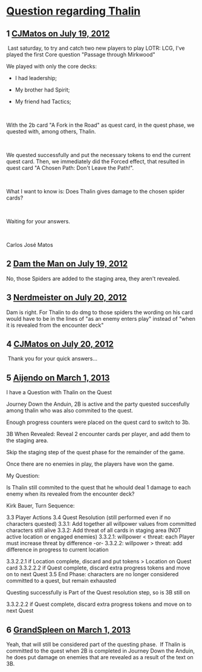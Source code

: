 # [Question regarding Thalin](https://community.fantasyflightgames.com/topic/67747-question-regarding-thalin/)

## 1 [CJMatos on July 19, 2012](https://community.fantasyflightgames.com/topic/67747-question-regarding-thalin/?do=findComment&comment=660974)

 Last saturday, to try and catch two new players to play LOTR: LCG, I've played the first Core question "Passage through Mirkwood"

We played with only the core decks:

- I had leadership;

- My brother had Spirit;

- My friend had Tactics;

 

With the 2b card "A Fork in the Road" as quest card, in the quest phase, we quested with, among others, Thalin.

 

We quested successfully and put the necessary tokens to end the current quest card. Then, we immediately did the Forced effect, that resulted in quest card "A Chosen Path: Don't Leave the Path!".

 

What I want to know is: Does Thalin gives damage to the chosen spider cards?

 

Waiting for your answers.

 

Carlos José Matos

## 2 [Dam the Man on July 19, 2012](https://community.fantasyflightgames.com/topic/67747-question-regarding-thalin/?do=findComment&comment=660988)

No, those Spiders are added to the staging area, they aren't revealed.

## 3 [Nerdmeister on July 20, 2012](https://community.fantasyflightgames.com/topic/67747-question-regarding-thalin/?do=findComment&comment=661296)

Dam is right. For Thalin to do dmg to those spiders the wording on his card would have to be in the lines of "as an enemy enters play" instead of "when it is revealed from the encounter deck"

## 4 [CJMatos on July 20, 2012](https://community.fantasyflightgames.com/topic/67747-question-regarding-thalin/?do=findComment&comment=661409)

 Thank you for your quick answers…

## 5 [Aijendo on March 1, 2013](https://community.fantasyflightgames.com/topic/67747-question-regarding-thalin/?do=findComment&comment=768826)

I have a Question with Thalin on the Quest

Journey Down the Anduin, 2B is active and the party quested succesfully among thalin who was also commited to the quest.

Enough progress counters were placed on the quest card to switch to 3b.

3B When Revealed: Reveal 2 encounter cards per player, and add them to the staging area.

Skip the staging step of the quest phase for the remainder of the game.

Once there are no enemies in play, the players have won the game.

My Question:

Is Thalin still commited to the quest that he whould deal 1 damage to each enemy when its revealed from the encounter deck?

Kirk Bauer, Turn Sequence:

3.3 Player Actions
3.4 Quest Resolution (still performed even if no characters quested)
3.3.1: Add together all willpower values from committed characters still alive
3.3.2: Add threat of all cards in staging area (NOT active location or engaged enemies)
3.3.2.1: willpower < threat: each Player must increase threat by difference
-or-
3.3.2.2: willpower > threat: add difference in progress to current location

3.3.2.2.1 if Location complete, discard and put tokens > Location on Quest card
3.3.2.2.2 if Quest complete, discard extra progress tokens and move on to next Quest
3.5 End Phase: characters are no longer considered committed to a quest, but remain exhausted

Questing successfully is Part of the Quest resolution step, so is 3B still on 

3.3.2.2.2 if Quest complete, discard extra progress tokens and move on to next Quest

## 6 [GrandSpleen on March 1, 2013](https://community.fantasyflightgames.com/topic/67747-question-regarding-thalin/?do=findComment&comment=769012)

Yeah, that will still be considered part of the questing phase.  If Thalin is committed to the quest when 2B is completed in Journey Down the Anduin, he does put damage on enemies that are revealed as a result of the text on 3B.

